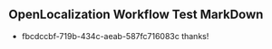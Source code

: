 ## OpenLocalization Workflow Test MarkDown
* fbcdccbf-719b-434c-aeab-587fc716083c thanks!

<!--HONumber=Jul16_HO3-->


